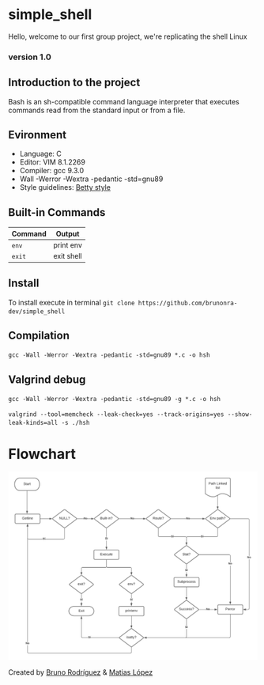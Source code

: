 # simple_shell

Hello, welcome to our first group project, we're replicating the shell Linux

### version 1.0

## Introduction to the project

Bash is an sh-compatible command language interpreter that executes commands read from the standard input or from a file.

## Evironment
- Language: C
- Editor: VIM 8.1.2269
- Compiler: gcc 9.3.0
- Wall -Werror -Wextra -pedantic -std=gnu89
- Style guidelines: [Betty style](https://github.com/holbertonschool/Betty/wiki)

## Built-in Commands

| Command    | Output          |
|------------|-----------------|
| `env`      | print env       |
| `exit`     | exit shell      |

## Install
To install execute in terminal
`git clone https://github.com/brunonra-dev/simple_shell`

## Compilation

`gcc -Wall -Werror -Wextra -pedantic -std=gnu89 *.c -o hsh`

## Valgrind debug

`gcc -Wall -Werror -Wextra -pedantic -std=gnu89 -g *.c -o hsh`

`valgrind --tool=memcheck --leak-check=yes --track-origins=yes --show-leak-kinds=all -s ./hsh`

# Flowchart

![Flowchart](https://raw.githubusercontent.com/brunonra-dev/simple_shell/main/flowchartnew2.png)

Created by [Bruno Rodríguez](https://github.com/brunonra-dev/) & [Matias López](https://github.com/Matilop15)
